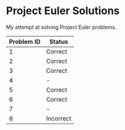# Project Euler Solutions
My attempt at solving Project Euler problems.

| Problem ID | Status    |
| ---------- | --------- |
| 1          | Correct   |
| 2          | Correct   |
| 3          | Correct   |
| 4          | -         |
| 5          | Correct   |
| 6          | Correct   |
| 7          | -         |
| 8          | Incorrect |
